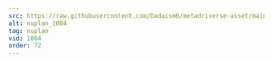 ```yaml
---
src: https://raw.githubusercontent.com/Dadaism6/metadriverse-asset/main/script-nuplan-output-newcompressed/nuplan_1004.mp4
alt: nuplan_1004
tag: nuplan
vid: 1004
order: 72
---
```

